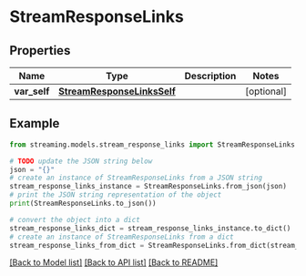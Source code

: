 # StreamResponseLinks


## Properties

Name | Type | Description | Notes
------------ | ------------- | ------------- | -------------
**var_self** | [**StreamResponseLinksSelf**](StreamResponseLinksSelf.md) |  | [optional] 

## Example

```python
from streaming.models.stream_response_links import StreamResponseLinks

# TODO update the JSON string below
json = "{}"
# create an instance of StreamResponseLinks from a JSON string
stream_response_links_instance = StreamResponseLinks.from_json(json)
# print the JSON string representation of the object
print(StreamResponseLinks.to_json())

# convert the object into a dict
stream_response_links_dict = stream_response_links_instance.to_dict()
# create an instance of StreamResponseLinks from a dict
stream_response_links_from_dict = StreamResponseLinks.from_dict(stream_response_links_dict)
```
[[Back to Model list]](../README.md#documentation-for-models) [[Back to API list]](../README.md#documentation-for-api-endpoints) [[Back to README]](../README.md)


